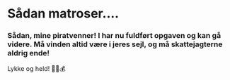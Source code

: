# Sådan matroser....

### Sådan, mine piratvenner! I har nu fuldført opgaven og kan gå videre. Må vinden altid være i jeres sejl, og må skattejagterne aldrig ende!

Lykke og held! 🏴‍☠️💰
